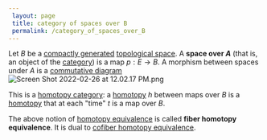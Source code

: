 ```yaml
---
 layout: page
 title: category of spaces over B
 permalink: /category_of_spaces_over_B
---
```

Let $B$ be a [compactly generated](https://defsmath.github.io/DefsMath/category_of_spaces_under_A) [topological space](https://defsmath.github.io/DefsMath/compactly_generated). A **space over $A$** (that is, an object of the [category](https://defsmath.github.io/DefsMath/topological_space)) is a map $p:E\to B$. A morphism between spaces under $A$ is a [commutative diagram](https://defsmath.github.io/DefsMath/category) ![Screen Shot 2022-02-26 at 12.02.17 PM.png](https://defsmath.github.io/DefsMath/commutative_diagram)

This is a [homotopy category](https://defsmath.github.io/DefsMath/homotopy_category): a [homotopy](https://defsmath.github.io/DefsMath/homotopy) $h$ between maps over $B$ is a [homotopy](https://defsmath.github.io/DefsMath/homotopy) that at each "time" $t$ is a map over $B$. 

The above notion of [homotopy equivalence](https://defsmath.github.io/DefsMath/homotopy_equivalence_of_spaces) is called **fiber homotopy equivalence**.  It is dual to [cofiber homotopy equivalence](https://defsmath.github.io/DefsMath/category_of_spaces_under_A).